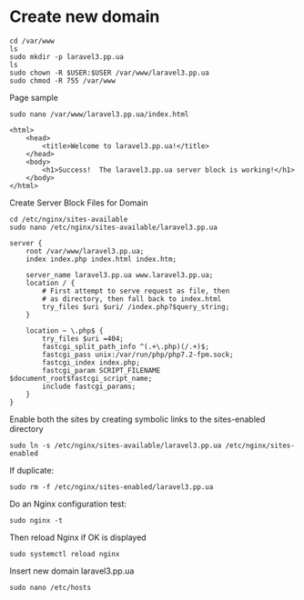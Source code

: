 # Create new domain
````
cd /var/www
ls
sudo mkdir -p laravel3.pp.ua
ls
sudo chown -R $USER:$USER /var/www/laravel3.pp.ua
sudo chmod -R 755 /var/www
````
Page sample
````
sudo nano /var/www/laravel3.pp.ua/index.html
````
````
<html>
    <head>
        <title>Welcome to laravel3.pp.ua!</title>
    </head>
    <body>
        <h1>Success!  The laravel3.pp.ua server block is working!</h1>
    </body>
</html>
````
Create Server Block Files for Domain
````
cd /etc/nginx/sites-available
sudo nano /etc/nginx/sites-available/laravel3.pp.ua

````
````
server {
    root /var/www/laravel3.pp.ua;
    index index.php index.html index.htm;

    server_name laravel3.pp.ua www.laravel3.pp.ua;
    location / {
        # First attempt to serve request as file, then
        # as directory, then fall back to index.html
        try_files $uri $uri/ /index.php?$query_string;
    }

    location ~ \.php$ {
        try_files $uri =404;
        fastcgi_split_path_info ^(.+\.php)(/.+)$;
        fastcgi_pass unix:/var/run/php/php7.2-fpm.sock;
        fastcgi_index index.php;
        fastcgi_param SCRIPT_FILENAME $document_root$fastcgi_script_name;
        include fastcgi_params;
    }
}
````
Enable both the sites by creating symbolic links to the sites-enabled directory
````
sudo ln -s /etc/nginx/sites-available/laravel3.pp.ua /etc/nginx/sites-enabled
````
If duplicate:
````
sudo rm -f /etc/nginx/sites-enabled/laravel3.pp.ua
````
Do an Nginx configuration test:
````
sudo nginx -t
````
Then reload Nginx if OK is displayed
````
sudo systemctl reload nginx
````
Insert new domain laravel3.pp.ua
````
sudo nano /etc/hosts
````